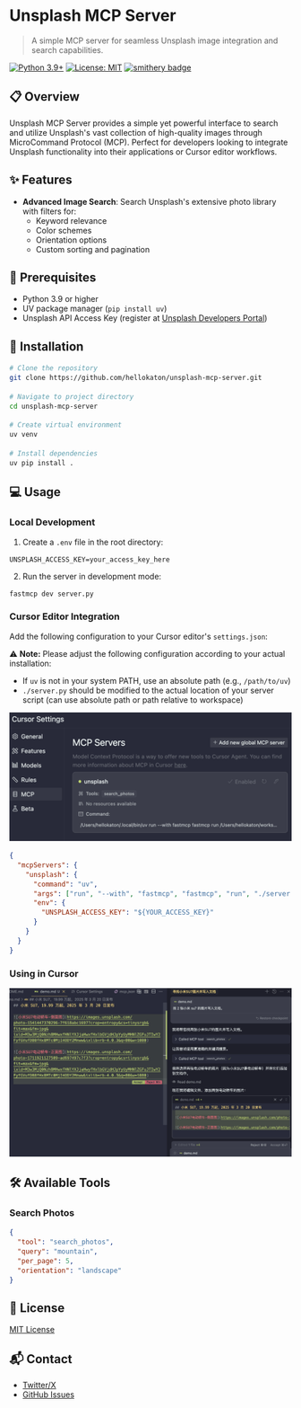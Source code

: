 # Unsplash MCP Server

> A simple MCP server for seamless Unsplash image integration and search capabilities.

[![Python 3.9+](https://img.shields.io/badge/python-3.9+-blue.svg)](https://www.python.org/downloads/)
[![License: MIT](https://img.shields.io/badge/License-MIT-yellow.svg)](https://opensource.org/licenses/MIT)
[![smithery badge](https://smithery.ai/badge/@hellokaton/unsplash-mcp-server)](https://smithery.ai/server/@hellokaton/unsplash-mcp-server)

## 📋 Overview

Unsplash MCP Server provides a simple yet powerful interface to search and utilize Unsplash's vast collection of high-quality images through MicroCommand Protocol (MCP). Perfect for developers looking to integrate Unsplash functionality into their applications or Cursor editor workflows.

## ✨ Features

- **Advanced Image Search**: Search Unsplash's extensive photo library with filters for:
  - Keyword relevance
  - Color schemes
  - Orientation options
  - Custom sorting and pagination

## 🔧 Prerequisites

- Python 3.9 or higher
- UV package manager (`pip install uv`)
- Unsplash API Access Key (register at [Unsplash Developers Portal](https://unsplash.com/developers))

## 🚀 Installation

```bash
# Clone the repository
git clone https://github.com/hellokaton/unsplash-mcp-server.git

# Navigate to project directory
cd unsplash-mcp-server

# Create virtual environment
uv venv

# Install dependencies
uv pip install .
```

## 💻 Usage

### Local Development

1. Create a `.env` file in the root directory:

```env
UNSPLASH_ACCESS_KEY=your_access_key_here
```

2. Run the server in development mode:

```bash
fastmcp dev server.py
```

### Cursor Editor Integration

Add the following configuration to your Cursor editor's `settings.json`:

⚠️ **Note:** Please adjust the following configuration according to your actual installation:

- If `uv` is not in your system PATH, use an absolute path (e.g., `/path/to/uv`)
- `./server.py` should be modified to the actual location of your server script (can use absolute path or path relative to workspace)

<img src="screenshots/Snipaste_1.png" alt="Cursor Configuration Screenshot" />

```json
{
  "mcpServers": {
    "unsplash": {
      "command": "uv",
      "args": ["run", "--with", "fastmcp", "fastmcp", "run", "./server.py"],
      "env": {
        "UNSPLASH_ACCESS_KEY": "${YOUR_ACCESS_KEY}"
      }
    }
  }
}
```

### Using in Cursor

<img src="screenshots/Snipaste_2.png" alt="Unsplash MCP in Cursor" />

## 🛠️ Available Tools

### Search Photos

```json
{
  "tool": "search_photos",
  "query": "mountain",
  "per_page": 5,
  "orientation": "landscape"
}
```

## 📄 License

[MIT License](LICENSE)

## 📬 Contact

- [Twitter/X](https://x.com/hellokaton)
- [GitHub Issues](https://github.com/hellokaton/unsplash-mcp-server/issues)
